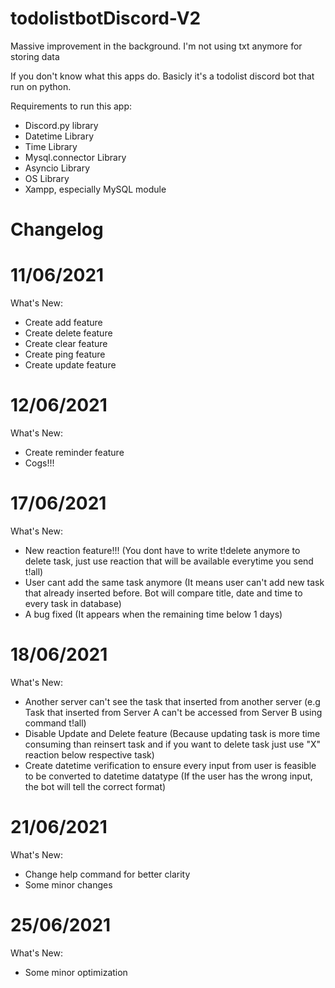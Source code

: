 # todolistbotDiscord-V2
Massive improvement in the background. I'm not using txt anymore for storing data

If you don't know what this apps do. Basicly it's a todolist discord bot that run on python. 

Requirements to run this app:
- Discord.py library
- Datetime Library
- Time Library
- Mysql.connector Library
- Asyncio Library
- OS Library
- Xampp, especially MySQL module

Changelog
=
11/06/2021
===
What's New:
- Create add feature
- Create delete feature
- Create clear feature
- Create ping feature
- Create update feature

12/06/2021
===
What's New:
- Create reminder feature
- Cogs!!!

17/06/2021
===
What's New:
- New reaction feature!!! 
(You dont have to write t!delete anymore to delete task, just use reaction that will be available everytime you send t!all)
- User cant add the same task anymore (It means user can't add new task that already inserted before. Bot will compare title, date and time to every task in database)
- A bug fixed (It appears when the remaining time below 1 days)

18/06/2021
===
What's New:
- Another server can't see the task that inserted from another server (e.g Task that inserted from Server A can't be accessed from Server B using command t!all)
- Disable Update and Delete feature (Because updating task is more time consuming than reinsert task and if you want to delete task just use "X" reaction below respective task)
- Create datetime verification to ensure every input from user is feasible to be converted to datetime datatype (If the user has the wrong input, the bot will tell the correct format)

21/06/2021
===
What's New:
- Change help command for better clarity
- Some minor changes

25/06/2021
===
What's New:
- Some minor optimization
